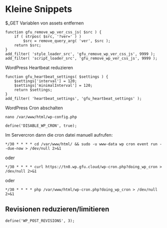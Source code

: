 # Kleine Snippets

$_GET Variablen von assets entfernen

	function gfu_remove_wp_ver_css_js( $src ) {
		if ( strpos( $src, '?ver=' ) )
			$src = remove_query_arg( 'ver', $src );
		return $src;
	}
	add_filter( 'style_loader_src', 'gfu_remove_wp_ver_css_js', 9999 );
	add_filter( 'script_loader_src', 'gfu_remove_wp_ver_css_js', 9999 );



WordPress Heartbeat reduzieren

	function gfu_heartbeat_settings( $settings ) {
		$settings['interval'] = 120;
		$settings['minimalInterval'] = 120;
		return $settings;
	}
	add_filter( 'heartbeat_settings', 'gfu_heartbeat_settings' );



WordPress Cron abschalten

	nano /var/www/html/wp-config.php

	define('DISABLE_WP_CRON', true);

Im Servercron dann die cron datei manuell aufrufen:

	*/30 * * * * cd /var/www/html/ && sudo -u www-data wp cron event run --due-now > /dev/null 2>&1

oder

	*/30 * * * * curl https://tn0.wp.gfu.cloud/wp-cron.php?doing_wp_cron > /dev/null 2>&1

oder

	*/30 * * * * php /var/www/html/wp-cron.php?doing_wp_cron > /dev/null 2>&1


## Revisionen reduzieren/limitieren

	define('WP_POST_REVISIONS', 3);
